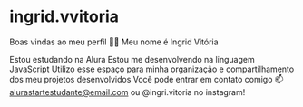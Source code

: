# ingrid.vvitoria
Boas vindas ao meu perfil 💙💙
Meu nome é Ingrid Vitória

Estou estudando na Alura
Estou me desenvolvendo na linguagem JavaScript
Utilizo esse espaço para minha organização e compartilhamento dos meu projetos desenvolvidos
Você pode entrar em contato comigo 📫
alurastartestudante@email.com
ou @ingri.vitoria no instagram!
